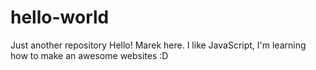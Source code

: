 # hello-world
Just another repository
Hello! Marek here. I like JavaScript, I'm learning how to make an awesome websites :D
